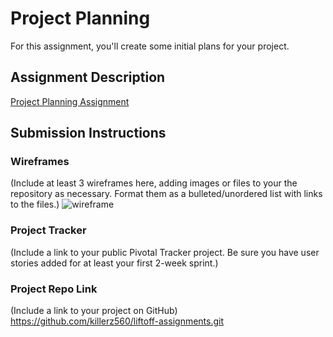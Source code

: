 # Project Planning
For this assignment, you'll create some initial plans for your project.

## Assignment Description
[Project Planning Assignment](https://education.launchcode.org/liftoff/assignments/planning/)

## Submission Instructions

### Wireframes

(Include at least 3 wireframes here, adding images or files to your the repository as necessary. Format them as a bulleted/unordered list with links to the files.)
![wireframe](https://user-images.githubusercontent.com/43359263/51794726-ca0e6080-219e-11e9-912c-b95033a683d8.jpg)


### Project Tracker

(Include a link to your public Pivotal Tracker project. Be sure you have user stories added for at least your first 2-week sprint.)

### Project Repo Link

(Include a link to your project on GitHub)
https://github.com/killerz560/liftoff-assignments.git
